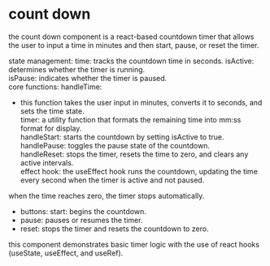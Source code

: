 # count down

the count down component is a react-based countdown timer that allows the user to input a time in minutes and then start, pause, or reset the timer.

state management: time: tracks the countdown time in seconds.
isActive: determines whether the timer is running.  
 isPause: indicates whether the timer is paused.  
core functions: handleTime:

- this function takes the user input in minutes, converts it to seconds, and sets the time state.  
  timer: a utility function that formats the remaining time into mm:ss format for display.  
  handleStart: starts the countdown by setting isActive to true.  
  handlePause: toggles the pause state of the countdown.  
  handleReset: stops the timer, resets the time to zero, and clears any active intervals.  
  effect hook: the useEffect hook runs the countdown, updating the time every second when the timer is active and not paused.

when the time reaches zero, the timer stops automatically.

- buttons: start: begins the countdown.
- pause: pauses or resumes the timer.
- reset: stops the timer and resets the countdown to zero.

this component demonstrates basic timer logic with the use of react hooks (useState, useEffect, and useRef).

